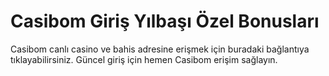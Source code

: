 
# Casibom Giriş Yılbaşı Özel Bonusları

 Casibom canlı casino ve bahis adresine erişmek için buradaki bağlantıya tıklayabilirsiniz. Güncel giriş için hemen Casibom erişim sağlayın.
